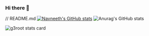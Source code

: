 ### Hi there 👋

<!--
**Navneethd8/Navneethd8** is a ✨ _special_ ✨ repository because its `README.md` (this file) appears on your GitHub profile.

Here are some ideas to get you started:

- 🔭 I’m currently working on ...
- 🌱 I’m currently learning ...
- 👯 I’m looking to collaborate on ...
- 🤔 I’m looking for help with ...
- 💬 Ask me about ...
- 📫 How to reach me: ...
- 😄 Pronouns: ...
- ⚡ Fun fact: ...
-->


// README.md
[![Navneeth's GitHub stats](https://github-readme-stats.vercel.app/api?username=Navneethd8)](https://github.com/Navneethd8/github-readme-stats)
<img src="https://camo.githubusercontent.com/fb67446a938f6ad2776aa732ee77965a0564f85ff48970eadb3b22ceff350e1a/68747470733a2f2f6769746875622d726561646d652d73746174732e76657263656c2e6170702f6170693f757365726e616d653d5369646468616e744d61646875722673686f775f69636f6e733d74727565267468656d653d64726163756c61" alt="Anurag's GitHub stats" data-canonical-src="https://github-readme-stats.vercel.app/api?username=Navneethd8&amp;show_icons=true&amp;theme=dracula" style="max-width: 100%;">



<p>
<img align="center" src="https://github-readme-stats.vercel.app/api/top-langs?username=Navneethd8&theme=default&title_color=000000&text_color=000000&bg_color=ffffff&hide_border=true&layout=compact" alt="g3root stats card" /></p>


